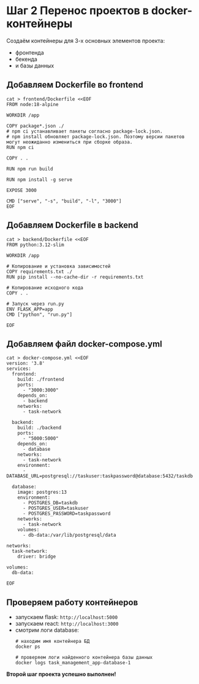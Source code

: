# Шаг 2 Перенос проектов в docker-контейнеры

Создаём контейнеры для 3-х основных элементов проекта:
- фронтенда
- бекенда
- и базы данных


## Добавляем Dockerfile во frontend
```
cat > frontend/Dockerfile <<EOF
FROM node:18-alpine

WORKDIR /app

COPY package*.json ./
# npm ci устанавливает пакеты согласно package-lock.json.
# npm install обновляет package-lock.json. Поэтому версии пакетов могут неожиданно измениться при сборке образа.
RUN npm ci

COPY . .

RUN npm run build

RUN npm install -g serve

EXPOSE 3000

CMD ["serve", "-s", "build", "-l", "3000"]
EOF

```


## Добавляем Dockerfile в backend
```
cat > backend/Dockerfile <<EOF
FROM python:3.12-slim

WORKDIR /app

# Копирование и установка зависимостей
COPY requirements.txt ./
RUN pip install --no-cache-dir -r requirements.txt

# Копирование исходного кода
COPY . .

# Запуск через run.py
ENV FLASK_APP=app
CMD ["python", "run.py"]

EOF

```

## Добавляем файл docker-compose.yml


```
cat > docker-compose.yml <<EOF
version: '3.8'
services:
  frontend:
    build: ./frontend
    ports:
      - "3000:3000"
    depends_on:
      - backend
    networks:
      - task-network
      
  backend:
    build: ./backend
    ports:
      - "5000:5000"
    depends_on:
      - database
    networks:
      - task-network
    environment:
      - DATABASE_URL=postgresql://taskuser:taskpassword@database:5432/taskdb
      
  database:
    image: postgres:13
    environment:
      - POSTGRES_DB=taskdb
      - POSTGRES_USER=taskuser
      - POSTGRES_PASSWORD=taskpassword
    networks:
      - task-network
    volumes:
      - db-data:/var/lib/postgresql/data
      
networks:
  task-network:
    driver: bridge
    
volumes:
  db-data:

EOF

```

## Проверяем работу контейнеров
- запускаем flask: `http://localhost:5000`
- запускаем react: `http://localhost:3000`
- смотрим логи database: 
  ```
  # находим имя контейнера БД
  docker ps
  
  # проверяем логи найденного контейнера базы данных
  docker logs task_management_app-database-1
  ```
  
**Второй шаг проекта успешно выполнен!**